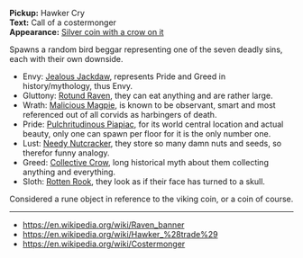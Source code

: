 **Pickup:** Hawker Cry
<br>
**Text:** Call of a costermonger
<br>
**Appearance:** [Silver coin with a crow on it](https://en.wikipedia.org/wiki/Raven_banner)

Spawns a random bird beggar representing one of the seven deadly sins, each with their own downside.

- Envy: [Jealous Jackdaw](), represents Pride and Greed in history/mythology, thus Envy.
- Gluttony: [Rotund Raven](/docs/objects/Rotund%20Raven/idea.md), they can eat anything and are rather large.
- Wrath: [Malicious Magpie](/docs/objects/Malicious%20Magpie/idea.md), is known to be observant, smart and most referenced out of all corvids as harbingers of death.
- Pride: [Pulchritudinous Piapiac](), for its world central location and actual beauty, only one can spawn per floor for it is the only number one.
- Lust: [Needy Nutcracker](), they store so many damn nuts and seeds, so therefor funny analogy.
- Greed: [Collective Crow](/docs/objects/Collective%20Crow/idea.md), long historical myth about them collecting anything and everything.
- Sloth: [Rotten Rook](/docs/objects/Rotten%20Rook/idea.md), they look as if their face has turned to a skull.

Considered a rune object in reference to the viking coin, or a coin of course.

---

- https://en.wikipedia.org/wiki/Raven_banner
- https://en.wikipedia.org/wiki/Hawker_%28trade%29
- https://en.wikipedia.org/wiki/Costermonger